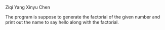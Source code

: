 Ziqi Yang
Xinyu Chen

The program is suppose to generate the factorial of the given number and print out the name to say hello along with the factorial. 

